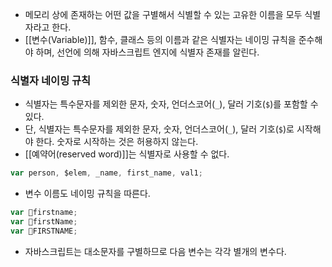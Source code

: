 - 메모리 상에 존재하는 어떤 값을 구별해서 식별할 수 있는 고유한 이름을 모두 식별자라고 한다.
- [[변수(Variable)]], 함수, 클래스 등의 이름과 같은 식별자는 네이밍 규칙을 준수해야 하며, 선언에 의해 자바스크립트 엔지에 식별자 존재를 알린다.

### 식별자 네이밍 규칙
- 식별자는 특수문자를 제외한 문자, 숫자, 언더스코어(`_`), 달러 기호(`$`)를 포함할 수 있다.
- 단, 식별자는 특수문자를 제외한 문자, 숫자, 언더스코어(`_`), 달러 기호(`$`)로 시작해야 한다. 숫자로 시작하는 것은 허용하지 않는다.
- [[예약어(reserved word)]]는 식별자로 사용할 수 없다.

```js
var person, $elem, _name, first_name, val1;
```

- 변수 이름도 네이밍 규칙을 따른다.

```js
var firstname;
var firstName;
var FIRSTNAME;
```

- 자바스크립트는 대소문자를 구별하므로 다음 변수는 각각 별개의 변수다.